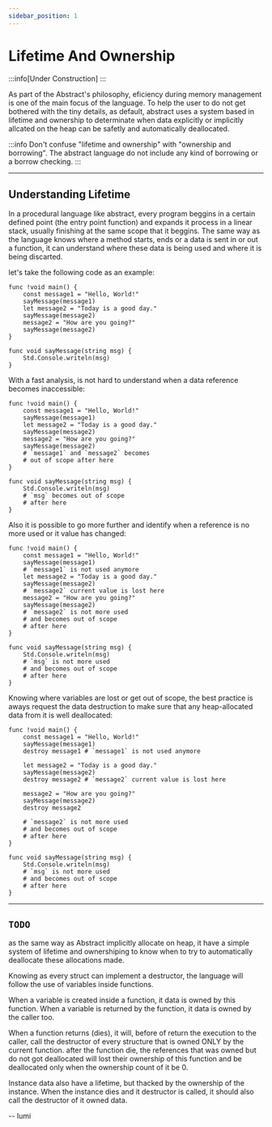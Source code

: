 ```yaml
---
sidebar_position: 1
---
```


# Lifetime And Ownership

:::info[Under Construction]
:::

As part of the Abstract's philosophy, eficiency during memory management is one
of the main focus of the language. To help the user to do not get bothered with
the tiny details, as default, abstract uses a system based in lifetime and
ownership to determinate when data explicitly or implicitly allcated on the heap
can be safetly and automatically deallocated.

:::info
Don't confuse "lifetime and ownership" with "ownership and borrowing". The abstract
language do not include any kind of borrowing or a borrow checking.
:::

---
## Understanding Lifetime

In a procedural language like abstract, every program beggins in a certain defined
point (the entry point function) and expands it process in a linear stack, usually
finishing at the same scope that it beggins. The same way as the language knows
where a method starts, ends or a data is sent in or out a function, it can understand
where these data is being used and where it is being discarted.

let's take the following code as an example:
```abs
func !void main() {
    const message1 = "Hello, World!"
    sayMessage(message1)
    let message2 = "Today is a good day."
    sayMessage(message2)
    message2 = "How are you going?"
    sayMessage(message2)
}

func void sayMessage(string msg) {
    Std.Console.writeln(msg)
}
```

With a fast analysis, is not hard to understand when a data reference becomes
inaccessible:

```abs
func !void main() {
    const message1 = "Hello, World!"
    sayMessage(message1)
    let message2 = "Today is a good day."
    sayMessage(message2)
    message2 = "How are you going?"
    sayMessage(message2)
    # `message1` and `message2` becomes
    # out of scope after here
}

func void sayMessage(string msg) {
    Std.Console.writeln(msg)
    # `msg` becomes out of scope
    # after here
}
```

Also it is possible to go more further and identify when a reference is no
more used or it value has changed:

```abs
func !void main() {
    const message1 = "Hello, World!"
    sayMessage(message1)
    # `message1` is not used anymore
    let message2 = "Today is a good day."
    sayMessage(message2)
    # `message2` current value is lost here
    message2 = "How are you going?"
    sayMessage(message2)
    # `message2` is not more used
    # and becomes out of scope
    # after here
}

func void sayMessage(string msg) {
    Std.Console.writeln(msg)
    # `msg` is not more used
    # and becomes out of scope
    # after here
}
```

Knowing where variables are lost or get out of scope,
the best practice is aways request the data destruction
to make sure that any heap-allocated data from it is
well deallocated:

```abs
func !void main() {
    const message1 = "Hello, World!"
    sayMessage(message1)
    destroy message1 # `message1` is not used anymore

    let message2 = "Today is a good day."
    sayMessage(message2)
    destroy message2 # `message2` current value is lost here

    message2 = "How are you going?"
    sayMessage(message2)
    destroy message2

    # `message2` is not more used
    # and becomes out of scope
    # after here
}

func void sayMessage(string msg) {
    Std.Console.writeln(msg)
    # `msg` is not more used
    # and becomes out of scope
    # after here
}
```

---
## `TODO`

as the same way as Abstract implicitly allocate on heap,
it have a simple system of lifetime and ownershiping to know
when to try to automatically deallocate these allocations made.

Knowing as every struct can implement a destructor, the language
will follow the use of variables inside functions.

When a variable is created inside a function, it data is owned by this function.
When a variable is returned by the function, it data is owned by the caller too.

When a function returns (dies), it will, before of return the execution
to the caller, call the destructor of every structure that is owned ONLY
by the current function. after the function die, the references that was owned
but do not got deallocated will lost their ownership of this function and be
deallocated only when the ownership count of it be 0.

Instance data also have a lifetime, but thacked by the ownership of the
instance. When the instance dies and it destructor is called, it should
also call the destructor of it owned data.

-- lumi
